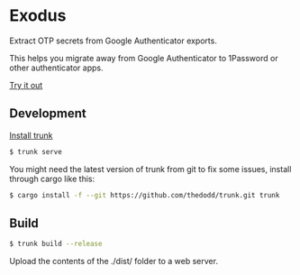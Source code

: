 # Exodus

Extract OTP secrets from Google Authenticator exports.

This helps you migrate away from Google Authenticator to 1Password or other authenticator apps. 

[Try it out](https://www.martinlilja.se/exodus/)

## Development

[Install trunk](https://github.com/thedodd/trunk)

```sh
$ trunk serve
```

You might need the latest version of trunk from git to fix some issues,
install through cargo like this:

```sh
$ cargo install -f --git https://github.com/thedodd/trunk.git trunk
```

## Build

```sh
$ trunk build --release
```

Upload the contents of the ./dist/ folder to a web server.
